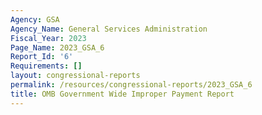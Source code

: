 ```yaml
---
Agency: GSA
Agency_Name: General Services Administration
Fiscal_Year: 2023
Page_Name: 2023_GSA_6
Report_Id: '6'
Requirements: []
layout: congressional-reports
permalink: /resources/congressional-reports/2023_GSA_6
title: OMB Government Wide Improper Payment Report
---
```

